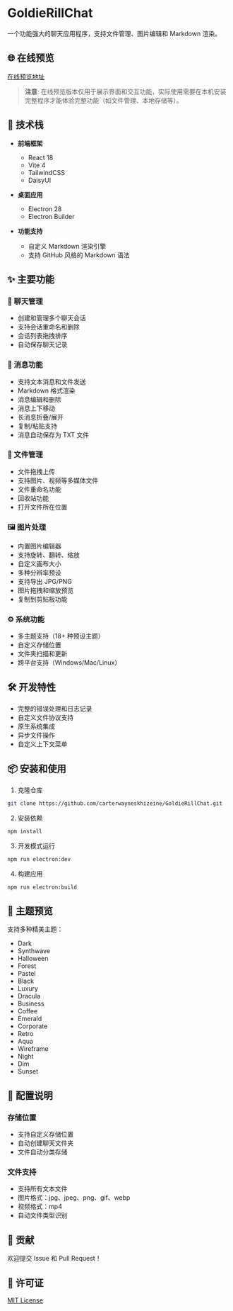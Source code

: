 # GoldieRillChat

一个功能强大的聊天应用程序，支持文件管理、图片编辑和 Markdown 渲染。

## 🌐 在线预览

[在线预览地址](https://goldierillchat.netlify.app/)

> **注意**: 在线预览版本仅用于展示界面和交互功能，实际使用需要在本机安装完整程序才能体验完整功能（如文件管理、本地存储等）。

## 🚀 技术栈

- **前端框架**
  - React 18
  - Vite 4
  - TailwindCSS
  - DaisyUI

- **桌面应用**
  - Electron 28
  - Electron Builder

- **功能支持**
  - 自定义 Markdown 渲染引擎
  - 支持 GitHub 风格的 Markdown 语法

## ✨ 主要功能

### 💬 聊天管理
- 创建和管理多个聊天会话
- 支持会话重命名和删除
- 会话列表拖拽排序
- 自动保存聊天记录

### 📝 消息功能
- 支持文本消息和文件发送
- Markdown 格式渲染
- 消息编辑和删除
- 消息上下移动
- 长消息折叠/展开
- 复制/粘贴支持
- 消息自动保存为 TXT 文件

### 📁 文件管理
- 文件拖拽上传
- 支持图片、视频等多媒体文件
- 文件重命名功能
- 回收站功能
- 打开文件所在位置

### 🖼️ 图片处理
- 内置图片编辑器
- 支持旋转、翻转、缩放
- 自定义画布大小
- 多种分辨率预设
- 支持导出 JPG/PNG
- 图片拖拽和缩放预览
- 复制到剪贴板功能

### ⚙️ 系统功能
- 多主题支持（18+ 种预设主题）
- 自定义存储位置
- 文件夹扫描和更新
- 跨平台支持（Windows/Mac/Linux）

## 🛠️ 开发特性

- 完整的错误处理和日志记录
- 自定义文件协议支持
- 原生系统集成
- 异步文件操作
- 自定义上下文菜单

## 📦 安装和使用

1. 克隆仓库
```bash
git clone https://github.com/carterwayneskhizeine/GoldieRillChat.git
```

2. 安装依赖
```bash
npm install
```

3. 开发模式运行
```bash
npm run electron:dev
```

4. 构建应用
```bash
npm run electron:build
```

## 🎨 主题预览

支持多种精美主题：
- Dark
- Synthwave
- Halloween
- Forest
- Pastel
- Black
- Luxury
- Dracula
- Business
- Coffee
- Emerald
- Corporate
- Retro
- Aqua
- Wireframe
- Night
- Dim
- Sunset

## 🔧 配置说明

### 存储位置
- 支持自定义存储位置
- 自动创建聊天文件夹
- 文件自动分类存储

### 文件支持
- 支持所有文本文件
- 图片格式：jpg、jpeg、png、gif、webp
- 视频格式：mp4
- 自动文件类型识别

## 🤝 贡献

欢迎提交 Issue 和 Pull Request！

## 📄 许可证

[MIT License](LICENSE)

